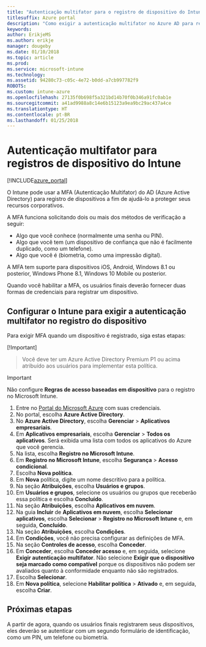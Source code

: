 ```yaml
---
title: "Autenticação multifator para o registro de dispositivo do Intune"
titlesuffix: Azure portal
description: "Como exigir a autenticação multifator no Azure AD para registro de dispositivos."
keywords: 
author: ErikjeMS
ms.author: erikje
manager: dougeby
ms.date: 01/10/2018
ms.topic: article
ms.prod: 
ms.service: microsoft-intune
ms.technology: 
ms.assetid: 94280c73-c05c-4e72-b0dd-a7cb997782f9
ROBOTS: 
ms.custom: intune-azure
ms.openlocfilehash: 27135f0b698f5a321bd14b70f0b346a91fc0ab1e
ms.sourcegitcommit: a41ad9988a8c14e6b15123a9ea9bc29ac437a4ce
ms.translationtype: HT
ms.contentlocale: pt-BR
ms.lasthandoff: 01/25/2018
---
```

# <a name="multi-factor-authentication-for-intune-device-enrollments"></a>Autenticação multifator para registros de dispositivo do Intune

[!INCLUDE[azure_portal](./includes/azure_portal.md)]

O Intune pode usar a MFA (Autenticação Multifator) do AD (Azure Active Directory) para registro de dispositivos a fim de ajudá-lo a proteger seus recursos corporativos.

A MFA funciona solicitando dois ou mais dos métodos de verificação a seguir:

- Algo que você conhece (normalmente uma senha ou PIN).
- Algo que você tem (um dispositivo de confiança que não é facilmente duplicado, como um telefone).
- Algo que você é (biometria, como uma impressão digital).

A MFA tem suporte para dispositivos iOS, Android, Windows 8.1 ou posterior, Windows Phone 8.1, Windows 10 Mobile ou posterior.

Quando você habilitar a MFA, os usuários finais deverão fornecer duas formas de credenciais para registrar um dispositivo.

## <a name="configure-intune-to-require-multi-factor-authentication-at-device-enrollment"></a>Configurar o Intune para exigir a autenticação multifator no registro do dispositivo

Para exigir MFA quando um dispositivo é registrado, siga estas etapas:

[!Important]
>Você deve ter um Azure Active Directory Premium P1 ou acima atribuído aos usuários para implementar esta política.

>[!Important]
>Não configure **Regras de acesso baseadas em dispositivo** para o registro no Microsoft Intune.

1. Entre no [Portal do Microsoft Azure](https://portal.azure.com) com suas credenciais.
2. No portal, escolha **Azure Active Directory**.
2. No **Azure Active Directory**, escolha **Gerenciar** > **Aplicativos empresariais**.
3. Em **Aplicativos empresariais**, escolha **Gerenciar** > **Todos os aplicativos**. Será exibida uma lista com todos os aplicativos do Azure que você gerencia.
3. Na lista, escolha **Registro no Microsoft Intune**.
4. Em **Registro no Microsoft Intune**, escolha **Segurança** > **Acesso condicional**.
5. Escolha **Nova política**.
6. Em **Nova** política, digite um nome descritivo para a política.
7. Na seção **Atribuições**, escolha **Usuários e grupos**.
8. Em **Usuários e grupos**, selecione os usuários ou grupos que receberão essa política e escolha **Concluído**.
9. Na seção **Atribuições**, escolha **Aplicativos em nuvem**.
10. Na guia **Incluir** de **Aplicativos em nuvem**, escolha **Selecionar aplicativos**, escolha **Selecionar** > **Registro no Microsoft Intune** e, em seguida, **Concluído**.
11. Na seção **Atribuições**, escolha **Condições**.
12. Em **Condições**, você não precisa configurar as definições de MFA.
13. Na seção **Controles de acesso**, escolha **Conceder**.
14. Em **Conceder**, escolha **Conceder acesso** e, em seguida, selecione **Exigir autenticação multifator**.
    Não selecione **Exigir que o dispositivo seja marcado como compatível** porque os dispositivos não podem ser avaliados quanto à conformidade enquanto não são registrados.
15. Escolha **Selecionar**.
16. Em **Nova política**, selecione **Habilitar política** > **Ativado** e, em seguida, escolha **Criar**.



## <a name="next-steps"></a>Próximas etapas

A partir de agora, quando os usuários finais registrarem seus dispositivos, eles deverão se autenticar com um segundo formulário de identificação, como um PIN, um telefone ou biometria.

